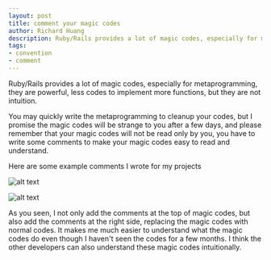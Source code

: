 ```yaml
---
layout: post
title: comment your magic codes
author: Richard Huang
description: Ruby/Rails provides a lot of magic codes, especially for metaprogramming, they are powerful, less codes to implement more functions, but they are not intuition, you should write good comment for your magic codes.
tags:
- convention
- comment
---
```

Ruby/Rails provides a lot of magic codes, especially for metaprogramming, they are powerful, less codes to implement more functions, but they are not intuition.

You may quickly write the metaprogramming to cleanup your codes, but I promise the magic codes will be strange to you after a few days, and please remember that your magic codes will not be read only by you, you have to write some comments to make your magic codes easy to read and understand.

Here are some example comments I wrote for my projects

![alt text][1]

![alt text][2]

As you seen, I not only add the comments at the top of magic codes, but also add the comments at the right side, replacing the magic codes with normal codes. It makes me much easier to understand what the magic codes do even though I haven't seen the codes for a few months. I think the other developers can also understand these magic codes intuitionally.

  [1]: http://lh4.ggpht.com/_qSmJ0dW70FE/TQ4sVxP2Y6I/AAAAAAAAAWw/LeGVdHiV670/good_comment_1.png
  [2]: http://lh4.ggpht.com/_qSmJ0dW70FE/TQ4sWKxtbUI/AAAAAAAAAW0/4Yw8JumHQNo/good_comment_2.png
